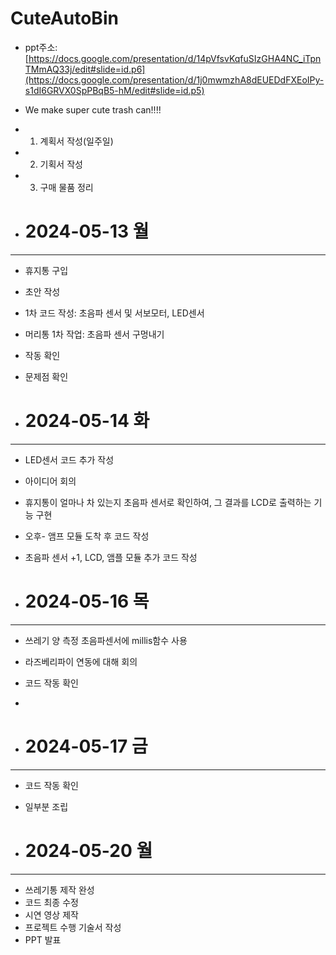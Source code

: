 # CuteAutoBin
 - ppt주소: [https://docs.google.com/presentation/d/14pVfsvKqfuSIzGHA4NC_iTpnTMmAQ33j/edit#slide=id.p6](https://docs.google.com/presentation/d/1j0mwmzhA8dEUEDdFXEoIPy-s1dI6GRVX0SpPBqB5-hM/edit#slide=id.p5)

- We make super cute trash can!!!!

- 1. 계획서 작성(일주일)
- 2. 기획서 작성
- 3. 구매 물품 정리


- # 2024-05-13 월
-----------------
 - 휴지통 구입
 - 초안 작성
 - 1차 코드 작성: 초음파 센서 및 서보모터, LED센서
 - 머리통 1차 작업: 초음파 센서 구멍내기
 - 작동 확인
 - 문제점 확인
  
- # 2024-05-14 화
-----------------
 - LED센서 코드 추가 작성
 - 아이디어 회의
 - 휴지통이 얼마나 차 있는지 초음파 센서로 확인하여, 그 결과를 LCD로 출력하는 기능 구현
 - 오후- 앰프 모듈 도착 후 코드 작성
 - 초음파 센서 +1, LCD, 앰플 모듈 추가 코드 작성


- # 2024-05-16 목
-----------------
 - 쓰레기 양 측정 초음파센서에 millis함수 사용
 - 라즈베리파이 연동에 대해 회의
 - 코드 작동 확인
 - 

- # 2024-05-17 금
-----------------
 - 코드 작동 확인
 - 일부분 조립


- # 2024-05-20 월
-----------------
- 쓰레기통 제작 완성
- 코드 최종 수정
- 시연 영상 제작
- 프로젝트 수행 기술서 작성
- PPT 발표
